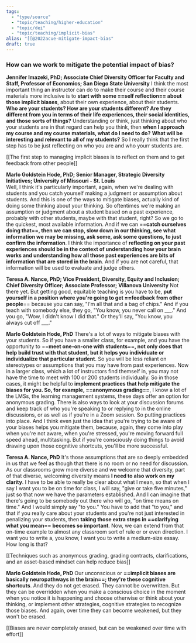 ```yaml
---
tags:
  - "type/source"
  - "topic/teaching/higher-education"
  - "topic/dei"
  - "topic/teaching/implicit-bias"
alias: "[[@2022acue-mitigate-impact-bias"
draft: true
---
```

### How can we work to mitigate the potential impact of bias?
**Jennifer Imazeki, PhD; Associate Chief Diversity Officer for Faculty and Staff, Professor of Economics; San Diego State University**
I think the most important thing an instructor can do to make their course and their course materials more inclusive is to **start with some ==self reflection== about those implicit biases**, about their own experience, about their students. **Who are your students? How are your students different? Are they different from you in terms of their life experiences, their social identities, and those sorts of things?** Understanding or think, just thinking about who your students are in that regard can help you think, then **when I approach my course and my course materials, what do I need to do?** **What will be interesting and relevant to all of my students?** So I really think that the first step has to be just reflecting on who you are and who yourr students are.  

[[The first step to managing implicit biases is to reflect on them and to get feedback from other people]] 

**Marlo Goldstein Hode, PhD; Senior Manager, Strategic Diversity Initiatives; University of Missouri - St. Louis**  
Well, I think it's particularly important, again, when we're dealing with students and you catch yourself making a judgment or assumption about students. And this is one of the ways to mitigate biases, actually kind of doing some thinking about your thinking. So oftentimes we're making an assumption or judgment about a student based on a past experience, probably with other students, maybe with that student, right? So we go to the quickest, most available information. And if we can ==**catch ourselves doing that==, then we can stop, slow down in our thinking, see what information we may be missing, ask some, ask some questions, to just confirm the information**. I think the importance of **reflecting on your past experiences should be in the context of understanding how your brain works and understanding how all those past experiences are bits of information that are stored in the brain**. And if you are not careful, that information will be used to evaluate and judge others. 

**Teresa A. Nance, PhD; Vice President, Diversity, Equity and Inclusion; Chief Diversity Officer; Associate Professor; Villanova University** 
Not there yet. But getting good, equitable teaching is you have to be, **put yourself in a position where you're going to get ==feedback from other people**== because you can say, "I'm all that and a bag of chips." And if you teach with somebody else, they go, "You know, you never call on \_\_\_." And you go, "Wow, I didn't know I did that." Or they'll say, "You know, you always cut off \_\_\_." 

**Marlo Goldstein Hode, PhD**
There's a lot of ways to mitigate biases with your students. So if you have a smaller class, for example, and you have the opportunity to ==**meet one-on-one with students==, not only does that help build trust with that student, but it helps you individuate or individualize that particular student**. So you will be less reliant on stereotypes or assumptions that you may have from past experiences. Now in a larger class, which a lot of instructors find themself in, you may not have the time to meet with 100 or 200 students individually. So in those cases, it might be helpful to **implement practices that help mitigate the biases for you. So, for example, ==anonymous grading==**, I know a lot of the LMSs, the learning management systems, these days offer an option for anonymous grading. There is also ways to look at your discussion forums and keep track of who you're speaking to or replying to in the online discussions, or as well as if you're in a Zoom session. So putting practices into place. And I think even just the idea that you're trying to be aware of your biases helps you mitigate them, because, again, they come into play when you're not aware, when you're stressed, you're moving forward full speed ahead, multitasking. But if you're consciously doing things to avoid drawing upon those cognitive shortcuts, you'll be more successful. 

**Teresa A. Nance, PhD**
It's those assumptions that are so deeply embedded in us that we feel as though that there is no room or no need for discussion. As our classrooms grow more diverse and we welcome that diversity, part of that diverse, welcoming diversity means **I need to also work on my clarity**. I have to be able to really be clear about what I mean, so that when I say I want you to be on time for class, I will say, "give or take five minutes," just so that now we have the parameters established. And I can imagine that there's going to be somebody out there who will go, "on time means on time." And I would simply say "to you." You have to add that "to you," and that if you really care about your students and you're not just interested in penalizing your students, then **taking those extra steps in ==clarifying what you mean== becomes so important**. Now, we can extend from that on-time example to almost any classroom sort of rule or or even direction. I want you to write a, you know, I want you to write a medium-size essay. How long is that? 

[[Techniques such as anonymous grading, grading contracts, clarifications, and an asset-based mindset can help reduce bias]]

**Marlo Goldstein Hode, PhD**
Our unconscious or **==implicit biases are basically neuropathways in the brain==; they're these cognitive shortcuts**. And they do not get erased. They cannot be overwritten. But they can be overridden when you make a conscious choice in the moment when you notice it is happening and choose otherwise or think about your thinking, or implement other strategies, cognitive strategies to recognize those biases. And again, over time they can become weakened, but they won't be erased.

[[Biases are never completely erased, but can be weakened over time with effort]]
